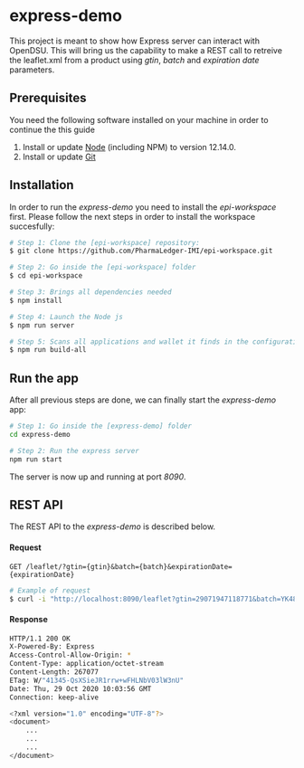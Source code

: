 # express-demo

This project is meant to show how Express server can interact with OpenDSU. This will bring us the capability to make a REST call to retreive the leaflet.xml from a product using _gtin_, _batch_ and _expiration date_ parameters.

## Prerequisites

You need the following software installed on your machine in order to continue the this guide

1. Install or update [Node](https://nodejs.org/en/) (including NPM) to version 12.14.0.
2. Install or update [Git](https://git-scm.com/)

## Installation

In order to run the _express-demo_ you need to install the _epi-workspace_ first.
Please follow the next steps in order to install the workspace succesfully:

```sh
# Step 1: Clone the [epi-workspace] repository:
$ git clone https://github.com/PharmaLedger-IMI/epi-workspace.git

# Step 2: Go inside the [epi-workspace] folder
$ cd epi-workspace

# Step 3: Brings all dependencies needed
$ npm install

# Step 4: Launch the Node js
$ npm run server

# Step 5: Scans all applications and wallet it finds in the configuration and tries to run the build script for each one
$ npm run build-all
```

## Run the app
After all previous steps are done, we can finally start the _express-demo_ app:

```sh
# Step 1: Go inside the [express-demo] folder
cd express-demo

# Step 2: Run the express server
npm run start
```

The server is now up and running at port _8090_.

## REST API
The REST API to the _express-demo_ is described below.

#### Request
`GET /leaflet/?gtin={gtin}&batch={batch}&expirationDate={expirationDate}`
```sh
# Example of request
$ curl -i "http://localhost:8090/leaflet?gtin=29071947118771&batch=YK4823&expirationDate=201031"
```

#### Response

```sh
HTTP/1.1 200 OK
X-Powered-By: Express
Access-Control-Allow-Origin: *
Content-Type: application/octet-stream
Content-Length: 267077
ETag: W/"41345-QsXSieJR1rrw+wFHLNbV03lW3nU"
Date: Thu, 29 Oct 2020 10:03:56 GMT
Connection: keep-alive

<?xml version="1.0" encoding="UTF-8"?>
<document>
    ...
    ...
    ...
</document>
```